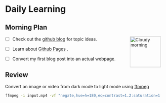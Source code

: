 # Daily Learning


## Morning Plan

<img src=https://octodex.github.com/images/cloud.jpg alt="Cloudy morning" width="100" align="right">

- [ ] Check out the [github blog](https://github.blog) for topic ideas.
- [ ] Learn about [Github Pages](https://skills.github.com/#first-day-on-github) .
- [ ] Convert my first blog post into an actual webpage.


## Review

Convert an image or video from dark mode to light mode using [ffmpeg](https://www.ffmpeg.org)

```bash
ffmpeg -i input.mp4 -vf "negate,hue=h=180,eq=contrast=1.2:saturation=1.1" output.mp4
```

